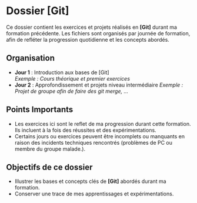 # Dossier **[Git]**

Ce dossier contient les exercices et projets réalisés en **[Git]** durant ma formation précédente. Les fichiers sont organisés par journée de formation, afin de refléter la progression quotidienne et les concepts abordés.

## Organisation

- **Jour 1** : Introduction aux bases de [Git]  
  *Exemple : Cours théorique et premier exercices*
- **Jour 2** : Approfondissement et projets niveau intermédiaire 
  *Exemple : Projet de groupe afin de faire des git merge, ...*

## Points Importants

- Les exercices ici sont le reflet de ma progression durant cette formation. Ils incluent à la fois des réussites et des expérimentations.
- Certains jours ou exercices peuvent être incomplets ou manquants en raison des incidents techniques rencontrés (problèmes de PC ou membre du groupe malade.).

## Objectifs de ce dossier

- Illustrer les bases et concepts clés de **[Git]** abordés durant ma formation.
- Conserver une trace de mes apprentissages et expérimentations.

